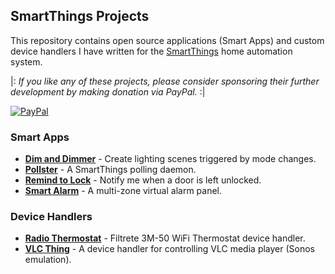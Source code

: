 ## SmartThings Projects

This repository contains open source applications (Smart Apps) and custom
device handlers I have written for the [SmartThings](http://www.smartthings.com)
home automation system.

|: *If you like any of these projects, please consider sponsoring their further
development by making donation via PayPal.* :|

[![PayPal](https://www.paypalobjects.com/en_US/i/btn/btn_donate_LG.gif)](https://www.paypal.com/cgi-bin/webscr?cmd=_s-xclick&hosted_button_id=ATTTMV7JV2W9W)


### Smart Apps

* [__Dim and Dimmer__](DimAndDimmer.md) - Create lighting scenes triggered by mode changes.
* [__Pollster__](Pollster.md) - A SmartThings polling daemon.
* [__Remind to Lock__](RemindToLock.md) - Notify me when a door is left unlocked.
* [__Smart Alarm__](SmartAlarm.md) - A multi-zone virtual alarm panel.

### Device Handlers

* [__Radio Thermostat__](RadioThermostat.md) - Filtrete 3M-50 WiFi Thermostat device handler.
* [__VLC Thing__](VlcThing.md) - A device handler for controlling VLC media player (Sonos emulation).
